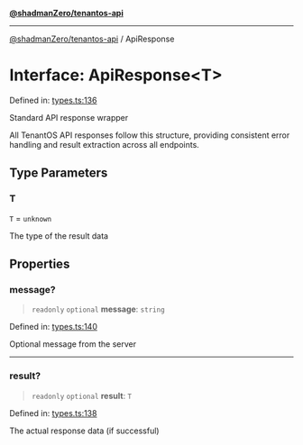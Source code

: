 [**@shadmanZero/tenantos-api**](../README.md)

***

[@shadmanZero/tenantos-api](../globals.md) / ApiResponse

# Interface: ApiResponse\<T\>

Defined in: [types.ts:136](https://github.com/shadmanZero/tenantos-api/blob/507575e6d82ab5e3b8a10f708778a3645f250cd6/src/types.ts#L136)

Standard API response wrapper

All TenantOS API responses follow this structure, providing consistent
error handling and result extraction across all endpoints.

## Type Parameters

### T

`T` = `unknown`

The type of the result data

## Properties

### message?

> `readonly` `optional` **message**: `string`

Defined in: [types.ts:140](https://github.com/shadmanZero/tenantos-api/blob/507575e6d82ab5e3b8a10f708778a3645f250cd6/src/types.ts#L140)

Optional message from the server

***

### result?

> `readonly` `optional` **result**: `T`

Defined in: [types.ts:138](https://github.com/shadmanZero/tenantos-api/blob/507575e6d82ab5e3b8a10f708778a3645f250cd6/src/types.ts#L138)

The actual response data (if successful)
